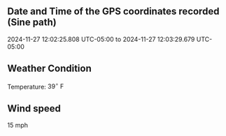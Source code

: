 ## Date and Time of the GPS coordinates recorded (Sine path)
2024-11-27 12:02:25.808 UTC-05:00 to 2024-11-27 12:03:29.679 UTC-05:00

## Weather Condition
Temperature: $39^\circ\ \text{F}$

## Wind speed
15 mph
